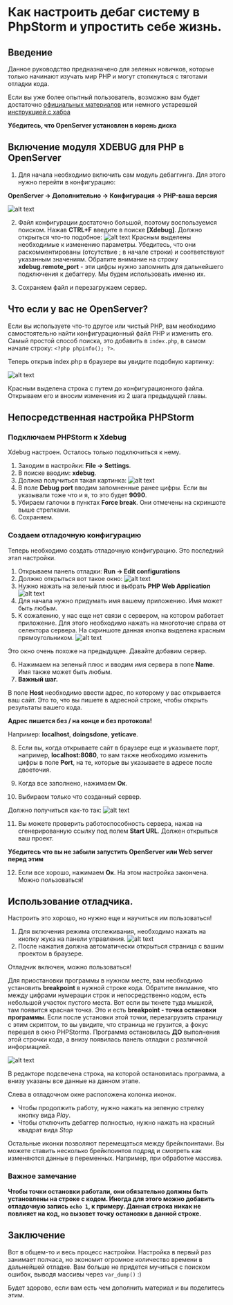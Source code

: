 # Как настроить дебаг систему в PhpStorm и упростить себе жизнь.

## Введение

Данное руководство предназначено для зеленых новичков, которые только начинают
изучать мир PHP и могут столкнуться с тяготами отладки кода.

Если вы уже более опытный пользователь, возможно вам будет достаточно [официальных материалов](https://www.jetbrains.com/help/phpstorm/configuring-xdebug.html)
или немного устаревшей [инструкцией с хабра](https://habrahabr.ru/post/250323/)

**Убедитесь, что OpenServer установлен в корень диска**

## Включение модуля XDEBUG для PHP в OpenServer

1. Для начала необходимо включить сам модуль дебаггинга. Для этого нужно
перейти в конфигурацию:

**OpenServer -> Дополнительно -> Конфигурация -> PHP-ваша версия**

![alt text](img/phpconfig.jpg "Конфигурация PHP")

2. Файл конфигурации достаточно большой, поэтому воспользуемся поиском. Нажав **CTRL+F** введите в поиске **[Xdebug]**.
Должно открыться что-то подобное:
![alt text](img/xdebug.jpg "Настройки xdebug")
Красным выделены необходимые к изменению параметры. Убедитесь, что они раскомментированы (отсутствие ; в начале строки) и соответствуют указанным значениям.
Обратите внимание на строку **xdebug.remote_port** - эти цифры нужно запомнить для дальнейшего подключения к дебаггеру. Мы будем использовать именно их.

3. Сохраняем файл и перезагружаем сервер.

## Что если у вас не OpenServer?

Если вы используете что-то другое или чистый PHP, вам необходимо самостоятельно найти конфигурационный файл PHP и изменить его.
Самый простой способ поиска, это добавить в `index.php`, в самом начале строку: `<?php phpinfo(); ?>`. 

Теперь открыв index.php в браузере вы увидите подобную картинку:

![alt text](img/phpinfo.jpg "PHPinfo")

Красным выделена строка с путем до конфигурационного файла. Открываем его и вносим изменения из 2 шага предыдущей главы.

## Непосредственная настройка PHPStorm

### Подключаем PHPStorm к Xdebug

Xdebug настроен. Осталось только подключиться к нему.

1. Заходим в настройки: **File -> Settings**.
2. В поиске вводим: **xdebug**.
3. Должна получиться такая картинка:
![alt text](img/xdebug_phpstorm.jpg "PHPStorm xdebug settings")
4. В поле **Debug port** вводим запомненные ранее цифры. Если вы указывали тоже что и я, то это будет **9090**.
5. Убираем галочки в пунктах **Force break**. Они отмечены на скриншоте выше стрелками.
6. Сохраняем.

### Создаем отладочную конфигурацию

Теперь необходимо создать отладочную конфигурацию. Это последний этап настройки.
1. Открываем панель отладки: **Run -> Edit configurations**
2. Должно открыться вот такое окно:
![alt text](https://monosnap.com/file/Lc7tnTHQfxOyzKVeStLRvcmGCOD6rb.png "Create web application")
3. Нужно нажать на зеленый плюс и выбрать **PHP Web Application**
![alt text](img/server_create2.jpg "Create web application")
4. Для начала нужно придумать имя вашему приложению. Имя может быть любым.
5. К сожалению, у нас еще нет связи с сервером, на котором работает приложение. Для этого необходимо нажать на многоточие
справа от селектора сервера. На скриншоте данная кнопка выделена красным прямоугольником.
![alt text](img/server.jpg "Create web application")

Это окно очень похоже на предыдущее. Давайте добавим сервер.

6. Нажимаем на зеленый плюс и вводим имя сервера в поле **Name**. Имя также может быть любым.
7. **Важный шаг.**

В поле **Host** необходимо ввести адрес, по которому у вас открывается ваш сайт. Это то, что вы пишете в адресной строке, чтобы открыть результаты вашего кода. 

**Адрес пишется без / на конце и без протокола!**

Например: **localhost**, **doingsdone**, **yeticave**.

8. Если вы, когда открываете сайт в браузере еще и указываете порт, например, **localhost:8080**, то вам также необходимо изменить цифры в поле **Port**, на те, которые вы указываете в адресе после двоеточия.

9. Когда все заполнено, нажимаем **Ок**.
10. Выбираем только что созданный сервер.

Должно получиться как-то так:
![alt text](img/server_done.jpg "Finish")

11. Вы можете проверить работоспособность сервера, нажав на сгенерированную ссылку под полем **Start URL**. Должен открыться ваш проект.

**Убедитесь что вы не забыли запустить OpenServer или Web server перед этим**

12. Если все хорошо, нажимаем **Ок**. На этом настройка закончена. Можно пользоваться!

## Использование отладчика.

Настроить это хорошо, но нужно еще и научиться им пользоваться!

1. Для включения режима отслеживания, необходимо нажать на кнопку жука на панели управления.
![alt text](img/debug_bug.png "Finish")
2. После нажатия должна автоматически открыться страница с вашим проектом в браузере.

Отладчик включен, можно пользоваться!

Для приостановки программы в нужном месте, вам необходимо установить **breakpoint** в нужной строке кода. Обратите внимание, что между цифрами нумерации строк и непосредственно кодом, есть небольшой участок пустого места. Вот если вы ткнете туда мышкой, там появится красная точка. Это и есть **breakpoint - точка остановки программы**. Если после установки этой точки, перезагрузить страницу с этим скриптом, то вы увидите, что страница не грузится, а фокус перешел в окно PHPStormа. Программа остановилась **ДО** выполнения этой строчки кода, а внизу появилась панель отладки с различной информацией.

![alt text](img/debug_window.jpg "Пример работы")

В редакторе подсвечена строка, на которой остановилась программа, а внизу указаны все данные на данном этапе. 

Слева в отладочном окне расположена колонка иконок. 
* Чтобы продолжить работу, нужно нажать на зеленую стрелку кнопку вида *Play*. 
* Чтобы отключить дебаггер полностью, нужно нажать на красный квадрат вида *Stop*

Остальные иконки позволяют перемещаться между брейкпоинтами. Вы можете ставить несколько брейкпоинтов подряд и смотреть как изменяются данные в переменных. Например, при обработке массива.

### Важное замечание
**Чтобы точки остановки работали, они обязательно должны быть установлены на строке с кодом. Иногда для этого можно добавить отладочную запись `echo 1`, к примеру. Данная строка никак не повлияет на код, но вызовет точку остановки в данной строке.**

## Заключение

Вот в общем-то и весь процесс настройки. Настройка в первый раз занимает полчаса, но экономит огромное количество времени в дальнейшей отладке. Вам больше не придется мучиться с поиском ошибок, выводя массивы через `var_dump()` :)

Будет здорово, если вам есть чем дополнить материал и вы поделитесь этим.
